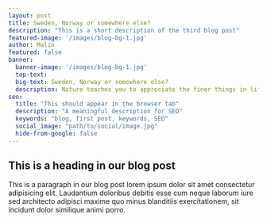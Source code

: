 ```yaml
---
layout: post
title: Sweden, Norway or somewhere else? 
description: "This is a short description of the third blog post"
featured-image: '/images/blog-bg-1.jpg'
author: Malin
featured: false
banner:
  banner-image: '/images/blog-bg-1.jpg'
  top-text:
  big-text: Sweden, Norway or somewhere else?
  description: Nature teaches you to appreciate the finer things in life, to be present, live in the moment and just breath. 
seo: 
  title: "This should appear in the browser tab"
  description: "A meaningful description for SEO"
  keywords: "blog, first post, keywords, SEO"
  social_image: "path/to/social/image.jpg"
  hide-from-google: false
---
```


## This is a heading in our blog post 

This  is a paragraph in our blog post lorem ipsum dolor sit amet consectetur adipisicing elit. Laudantium doloribus debitis esse cum neque laborum iure sed architecto adipisci maxime quo minus blanditiis exercitationem, sit incidunt dolor similique animi porro.